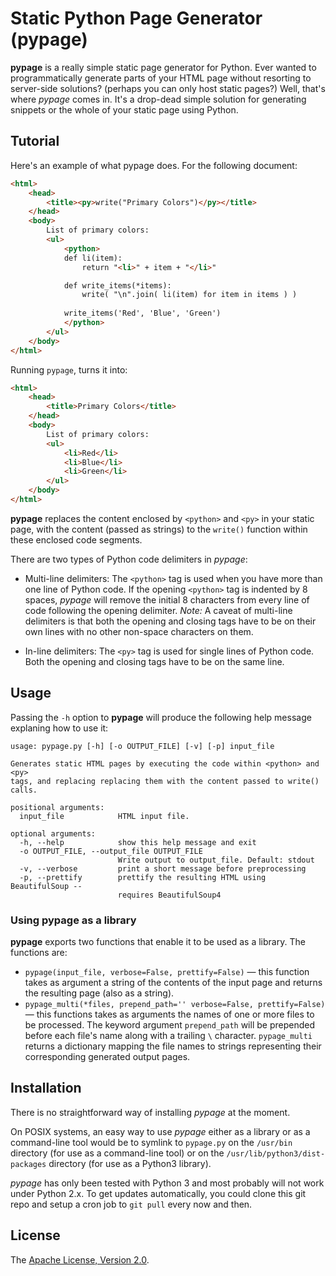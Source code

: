 Static Python Page Generator (pypage)
=====================================
**pypage** is a really simple static page generator for Python. Ever wanted to programmatically generate parts of your HTML page without resorting to server-side solutions? (perhaps you can only host static pages?) Well, that's where *pypage* comes in. It's a drop-dead simple solution for generating snippets or the whole of your static page using Python.

Tutorial
--------
Here's an example of what pypage does. For the following document:

```html
<html>
    <head>
        <title><py>write("Primary Colors")</py></title>
    </head>
    <body>
        List of primary colors:
        <ul>        
            <python>
            def li(item):
                return "<li>" + item + "</li>"

            def write_items(*items):
                write( "\n".join( li(item) for item in items ) )
            
            write_items('Red', 'Blue', 'Green')
            </python>
        </ul>
    </body>
</html>
```

Running `pypage`, turns it into:

```html
<html>
    <head>
        <title>Primary Colors</title>
    </head>
    <body>
        List of primary colors:
        <ul>        
            <li>Red</li>
            <li>Blue</li>
            <li>Green</li>
        </ul>
    </body>
</html>
```
**pypage** replaces the content enclosed by `<python>` and `<py>` in your static page, with the content (passed as strings) to the `write()` function within these enclosed code segments.

There are two types of Python code delimiters in *pypage*:

* Multi-line delimiters: The `<python>` tag is used when you have more than one line of Python code. If the opening `<python>` tag is indented by 8 spaces, *pypage* will remove the initial 8 characters from every line of code following the opening delimiter. _Note:_ A caveat of multi-line delimiters is that both the opening and closing tags have to be on their own lines with no other non-space characters on them.

* In-line delimiters: The `<py>` tag is used for single lines of Python code. Both the opening and closing tags have to be on the same line.

Usage
-----
Passing the `-h` option to **pypage** will produce the following help message explaning how to use it:

    usage: pypage.py [-h] [-o OUTPUT_FILE] [-v] [-p] input_file

    Generates static HTML pages by executing the code within <python> and <py>
    tags, and replacing replacing them with the content passed to write() calls.

    positional arguments:
      input_file            HTML input file.

    optional arguments:
      -h, --help            show this help message and exit
      -o OUTPUT_FILE, --output_file OUTPUT_FILE
                            Write output to output_file. Default: stdout
      -v, --verbose         print a short message before preprocessing
      -p, --prettify        prettify the resulting HTML using BeautifulSoup --
                            requires BeautifulSoup4

### Using pypage as a library
**pypage** exports two functions that enable it to be used as a library. The functions are:
 * `pypage(input_file, verbose=False, prettify=False)` — this function takes as argument a string of the contents 
    of the input page and returns the resulting page (also as a string).
 * `pypage_multi(*files, prepend_path='' verbose=False, prettify=False)` — this functions takes as arguments the names of one 
    or more files to be processed. The keyword argument `prepend_path` will be prepended before each file's name along with a 
    trailing `\` character. `pypage_multi` returns a dictionary mapping the file names to strings representing their 
    corresponding generated output pages.

Installation
------------
There is no straightforward way of installing *pypage* at the moment.

On POSIX systems, an easy way to use *pypage* either as a library or as a command-line tool would be to symlink to `pypage.py` on 
the `/usr/bin` directory (for use as a command-line tool) or on the `/usr/lib/python3/dist-packages` directory (for use as a 
Python3 library).

*pypage* has only been tested with Python 3 and most probably will not work under Python 2.x. To get updates 
automatically, you could clone this git repo and setup a cron job to `git pull` every now and then.

License
-------
The [Apache License, Version 2.0](http://www.apache.org/licenses/LICENSE-2.0.html).
